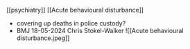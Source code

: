 [[psychiatry]]
[[Acute behavioural disturbance]]
- covering up deaths in police custody?
- BMJ 18-05-2024 Chris Stokel-Walker
![[Acute behavioural disturbance.jpeg]]
